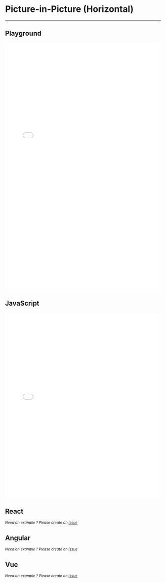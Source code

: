 # Picture-in-Picture (Horizontal)

--------
<script setup>
    import CodeButtons from '../../src/components/CodeButtons.vue';
</script>
<CodeButtons jsfiddle="h5b10cdo"></CodeButtons>

## Playground
<iframe width="100%" height="800" src="//jsfiddle.net/romantonoff/h5b10cdo/embedded/result/dark/" allowfullscreen="allowfullscreen" allowpaymentrequest frameborder="0"></iframe>

## JavaScript
<iframe width="100%" height="600" src="//jsfiddle.net/romantonoff/h5b10cdo/embedded/js,html,css/dark/" allowfullscreen="allowfullscreen" allowpaymentrequest frameborder="0"></iframe>

## React
<small>*Need an example ? Please create an [issue](https://github.com/roman-rr/cupertino-pane/issues/new/choose)*</small>

## Angular
<small>*Need an example ? Please create an [issue](https://github.com/roman-rr/cupertino-pane/issues/new/choose)*</small>

## Vue
<small>*Need an example ? Please create an [issue](https://github.com/roman-rr/cupertino-pane/issues/new/choose)*</small>
